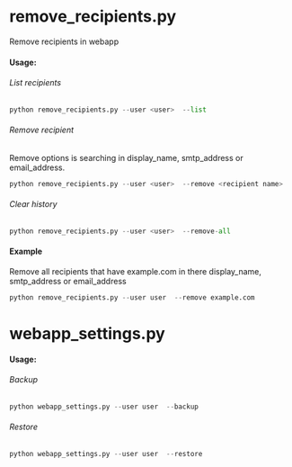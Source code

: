 remove_recipients.py
====================
Remove recipients in webapp


#### Usage:

###### List recipients

```python
python remove_recipients.py --user <user>  --list
```
###### Remove recipient
Remove options is searching in display_name, smtp_address or email_address. 

```python
python remove_recipients.py --user <user>  --remove <recipient name>
```
    
###### Clear history 

```python
python remove_recipients.py --user <user>  --remove-all
```
    
#### Example

Remove all recipients that have example.com in there display_name, smtp_address or email_address

```python
python remove_recipients.py --user user  --remove example.com
```  


webapp_settings.py
==================

#### Usage:


###### Backup 

```python
python webapp_settings.py --user user  --backup
```  


###### Restore 

```python
python webapp_settings.py --user user  --restore
```  
